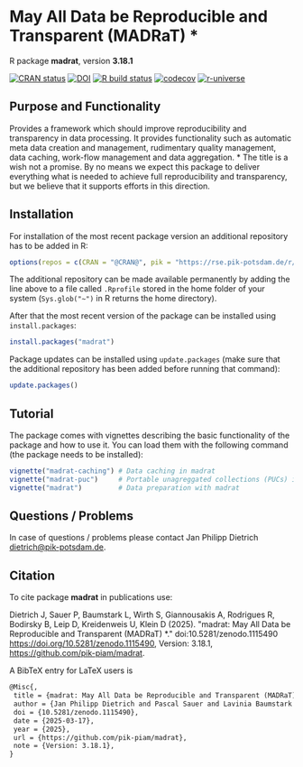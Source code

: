# May All Data be Reproducible and Transparent (MADRaT) *

R package **madrat**, version **3.18.1**

[![CRAN status](https://www.r-pkg.org/badges/version/madrat)](https://cran.r-project.org/package=madrat) [![DOI](https://zenodo.org/badge/DOI/10.5281/zenodo.1115490.svg)](https://doi.org/10.5281/zenodo.1115490) [![R build status](https://github.com/pik-piam/madrat/workflows/check/badge.svg)](https://github.com/pik-piam/madrat/actions) [![codecov](https://codecov.io/gh/pik-piam/madrat/branch/master/graph/badge.svg)](https://app.codecov.io/gh/pik-piam/madrat) [![r-universe](https://pik-piam.r-universe.dev/badges/madrat)](https://pik-piam.r-universe.dev/builds)

## Purpose and Functionality

Provides a framework which should improve reproducibility and
    transparency in data processing. It provides functionality such as
    automatic meta data creation and management, rudimentary quality
    management, data caching, work-flow management and data aggregation.
    * The title is a wish not a promise. By no means we expect this
    package to deliver everything what is needed to achieve full
    reproducibility and transparency, but we believe that it supports
    efforts in this direction.


## Installation

For installation of the most recent package version an additional repository has to be added in R:

```r
options(repos = c(CRAN = "@CRAN@", pik = "https://rse.pik-potsdam.de/r/packages"))
```
The additional repository can be made available permanently by adding the line above to a file called `.Rprofile` stored in the home folder of your system (`Sys.glob("~")` in R returns the home directory).

After that the most recent version of the package can be installed using `install.packages`:

```r 
install.packages("madrat")
```

Package updates can be installed using `update.packages` (make sure that the additional repository has been added before running that command):

```r 
update.packages()
```

## Tutorial

The package comes with vignettes describing the basic functionality of the package and how to use it. You can load them with the following command (the package needs to be installed):

```r
vignette("madrat-caching") # Data caching in madrat
vignette("madrat-puc")     # Portable unagreggated collections (PUCs) in MADRaT
vignette("madrat")         # Data preparation with madrat
```

## Questions / Problems

In case of questions / problems please contact Jan Philipp Dietrich <dietrich@pik-potsdam.de>.

## Citation

To cite package **madrat** in publications use:

Dietrich J, Sauer P, Baumstark L, Wirth S, Giannousakis A, Rodrigues R, Bodirsky B, Leip D, Kreidenweis U, Klein D (2025). "madrat: May All Data be Reproducible and Transparent (MADRaT) *." doi:10.5281/zenodo.1115490 <https://doi.org/10.5281/zenodo.1115490>, Version: 3.18.1, <https://github.com/pik-piam/madrat>.

A BibTeX entry for LaTeX users is

 ```latex
@Misc{,
  title = {madrat: May All Data be Reproducible and Transparent (MADRaT) *},
  author = {Jan Philipp Dietrich and Pascal Sauer and Lavinia Baumstark and Stephen Wirth and Anastasis Giannousakis and Renato Rodrigues and Benjamin Leon Bodirsky and Debbora Leip and Ulrich Kreidenweis and David Klein},
  doi = {10.5281/zenodo.1115490},
  date = {2025-03-17},
  year = {2025},
  url = {https://github.com/pik-piam/madrat},
  note = {Version: 3.18.1},
}
```

